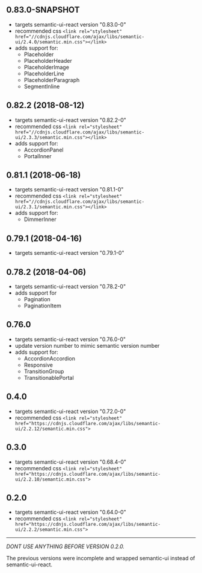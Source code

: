 ## 0.83.0-SNAPSHOT

* targets semantic-ui-react version "0.83.0-0"
* recommended css `<link rel="stylesheet" href="//cdnjs.cloudflare.com/ajax/libs/semantic-ui/2.4.0/semantic.min.css"></link>`
* adds support for:
    - Placeholder
    - PlaceholderHeader
    - PlaceholderImage
    - PlaceholderLine
    - PlaceholderParagraph
    - SegmentInline

## 0.82.2 (2018-08-12)

* targets semantic-ui-react version "0.82.2-0"
* recommended css `<link rel="stylesheet" href="//cdnjs.cloudflare.com/ajax/libs/semantic-ui/2.3.3/semantic.min.css"></link>`
* adds support for:
    - AccordionPanel
    - PortalInner

## 0.81.1 (2018-06-18)

* targets semantic-ui-react version "0.81.1-0"
* recommended css `<link rel="stylesheet" href="//cdnjs.cloudflare.com/ajax/libs/semantic-ui/2.3.1/semantic.min.css"></link>`
* adds support for:
    - DimmerInner

## 0.79.1 (2018-04-16)

* targets semantic-ui-react version "0.79.1-0"

## 0.78.2 (2018-04-06)

* targets semantic-ui-react version "0.78.2-0"
* adds support for
    - Pagination
    - PaginationItem

## 0.76.0

* targets semantic-ui-react version "0.76.0-0"
* update version number to mimic semantic version number
* adds support for:
    - AccordionAccordion
    - Responsive
    - TransitionGroup
    - TransitionablePortal

## 0.4.0

* targets semantic-ui-react version "0.72.0-0"
* recommended css `<link rel="stylesheet" href="https://cdnjs.cloudflare.com/ajax/libs/semantic-ui/2.2.12/semantic.min.css">`

## 0.3.0

* targets semantic-ui-react version "0.68.4-0"
* recommended css `<link rel="stylesheet" href="https://cdnjs.cloudflare.com/ajax/libs/semantic-ui/2.2.10/semantic.min.css">`

## 0.2.0

* targets semantic-ui-react version "0.64.0-0"
* recommended css `<link rel="stylesheet" href="https://cdnjs.cloudflare.com/ajax/libs/semantic-ui/2.2.2/semantic.min.css">`

---

*DONT USE ANYTHING BEFORE VERSION 0.2.0.*

The previous versions were incomplete and wrapped semantic-ui instead of semantic-ui-react.
